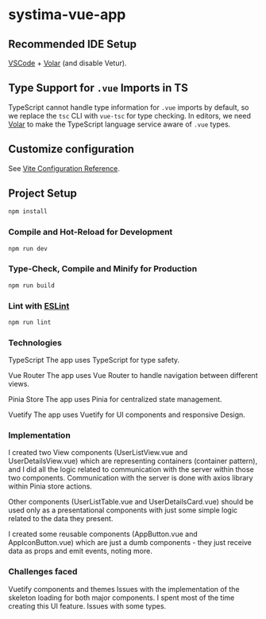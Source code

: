 # systima-vue-app

## Recommended IDE Setup

[VSCode](https://code.visualstudio.com/) + [Volar](https://marketplace.visualstudio.com/items?itemName=Vue.volar) (and disable Vetur).

## Type Support for `.vue` Imports in TS

TypeScript cannot handle type information for `.vue` imports by default, so we replace the `tsc` CLI with `vue-tsc` for type checking. In editors, we need [Volar](https://marketplace.visualstudio.com/items?itemName=Vue.volar) to make the TypeScript language service aware of `.vue` types.

## Customize configuration

See [Vite Configuration Reference](https://vite.dev/config/).

## Project Setup

```sh
npm install
```

### Compile and Hot-Reload for Development

```sh
npm run dev
```

### Type-Check, Compile and Minify for Production

```sh
npm run build
```

### Lint with [ESLint](https://eslint.org/)

```sh
npm run lint
```

### Technologies

TypeScript
The app uses TypeScript for type safety.

Vue Router
The app uses Vue Router to handle navigation between different views.

Pinia Store
The app uses Pinia for centralized state management.

Vuetify
The app uses Vuetify for UI components and responsive Design.

### Implementation

I created two View components (UserListView.vue and UserDetailsView.vue) which are 
representing containers (container pattern), and I did all the logic related
to communication with the server within those two components.
Communication with the server is done with axios library within Pinia store actions.

Other components (UserListTable.vue and UserDetailsCard.vue) should be used only as
a presentational components with just some simple logic related to the
data they present.

I created some reusable components (AppButton.vue and AppIconButton.vue) which are
just a dumb components - they just receive data as props and emit events, noting more.

### Challenges faced

Vuetify components and themes
Issues with the implementation of the skeleton loading for both major components.
I spent most of the time creating this UI feature.
Issues with some types.